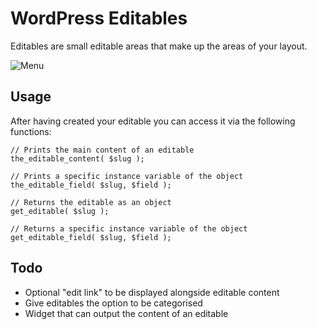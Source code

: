 # WordPress Editables
Editables are small editable areas that make up the areas of your layout.

![Menu](https://img.skitch.com/20120227-fk1g4f5fqmqmtnsgwu6fxis2b3.png)

## Usage
After having created your editable you can access it via the following functions:

    // Prints the main content of an editable
    the_editable_content( $slug );

    // Prints a specific instance variable of the object
    the_editable_field( $slug, $field );

	// Returns the editable as an object
    get_editable( $slug );

    // Returns a specific instance variable of the object
    get_editable_field( $slug, $field );

## Todo
* Optional "edit link" to be displayed alongside editable content
* Give editables the option to be categorised 
* Widget that can output the content of an editable

